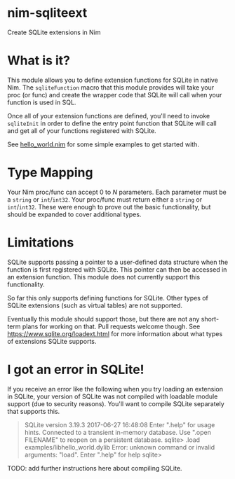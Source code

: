 # nim-sqliteext
Create SQLite extensions in Nim

# What is it?
This module allows you to define extension functions for SQLite in native Nim.  The `sqliteFunction` macro that this module provides will take your proc (or func) and create the wrapper code that SQLite will call when your function is used in SQL. 

Once all of your extension functions are defined, you'll need to invoke `sqliteInit` in order to define the entry point function that SQLite will call and get all of your functions registered with SQLite. 

See [hello_world.nim](examples/hello_world.nim) for some simple examples to get started with. 

# Type Mapping
Your Nim proc/func can accept 0 to *N* parameters. Each parameter must be a `string` or `int`/`int32`. Your proc/func must return either a `string` or `int`/`int32`.  These were enough to prove out the basic functionality, but should be expanded to cover additional types. 

# Limitations
SQLite supports passing a pointer to a user-defined data structure when the function is first registered with SQLite. This pointer can then be accessed in an extension function.  This module does not currently support this functionality. 

So far this only supports defining functions for SQLite. Other types of SQLite extensions (such as virtual tables) are not supported. 

Eventually this module should support those, but there are not any short-term plans for working on that. Pull requests welcome though.  See https://www.sqlite.org/loadext.html for more information about what types of extensions SQLite supports. 

# I got an error in SQLite!
If you receive an error like the following when you try loading an extension in SQLite, your version of SQLite was not compiled with loadable module support (due to security reasons). You'll want to compile SQLite separately that supports this. 

> SQLite version 3.19.3 2017-06-27 16:48:08
> Enter ".help" for usage hints.
> Connected to a transient in-memory database.
> Use ".open FILENAME" to reopen on a persistent database.
> sqlite> .load examples/libhello_world.dylib 
> Error: unknown command or invalid arguments:  "load". Enter ".help" for help
> sqlite> 

TODO: add further instructions here about compiling SQLite. 
